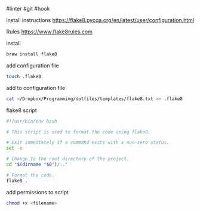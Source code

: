 #linter #git #hook

install instructions
https://flake8.pycqa.org/en/latest/user/configuration.html

Rules
https://www.flake8rules.com

install
```bash
brew install flake8
```

add configuration file
```bash
touch .flake8
```

add to configuration file
```bash
cat ~/Dropbox/Programming/dotfiles/templates/flake8.txt >> .flake8
```

flake8 script
```bash
#!/usr/bin/env bash

# This script is used to format the code using flake8.

# Exit immediately if a command exits with a non-zero status.
set -e

# Change to the root directory of the project.
cd "$(dirname "$0")/.."

# Format the code.
flake8 .
```

add permissions to script
```bash
chmod +x <filename>
```
